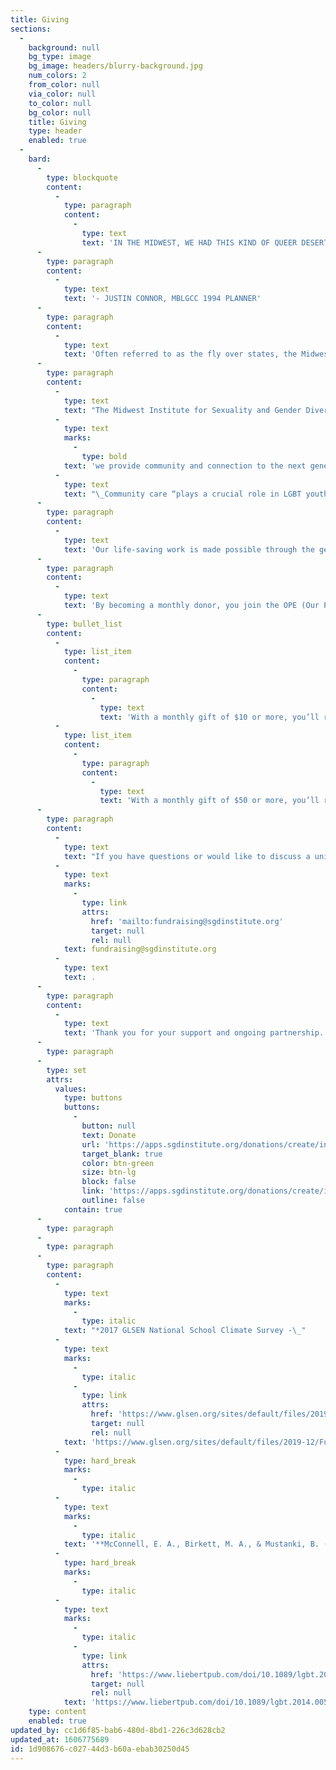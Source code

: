 ```yaml
---
title: Giving
sections:
  -
    background: null
    bg_type: image
    bg_image: headers/blurry-background.jpg
    num_colors: 2
    from_color: null
    via_color: null
    to_color: null
    bg_color: null
    title: Giving
    type: header
    enabled: true
  -
    bard:
      -
        type: blockquote
        content:
          -
            type: paragraph
            content:
              -
                type: text
                text: 'IN THE MIDWEST, WE HAD THIS KIND OF QUEER DESERT, WITH AN ABSENCE OF ACTIVITIES, AN ABSENCE OF EVENTS OR POSITIVE IMAGES OR PERFORMERS. LET’S BRING IT TO US.'
      -
        type: paragraph
        content:
          -
            type: text
            text: '- JUSTIN CONNOR, MBLGCC 1994 PLANNER'
      -
        type: paragraph
        content:
          -
            type: text
            text: 'Often referred to as the fly over states, the Midwest is forgotten and underfunded by foundations and the non-profit industrial complex. Queer and trans youth in the Midwest are more likely to experience “biased language, victimization, and anti-LGBTQ discriminatory school policies and practices” than in the Northeast or West.*'
      -
        type: paragraph
        content:
          -
            type: text
            text: "The Midwest Institute for Sexuality and Gender Diversity re-envisions an educational climate that centers the needs and experiences of systemically disadvantaged students and affirms and encourages sexuality and gender diversity. Through programs, such as the Midwest Bisexual Lesbian Gay Transgender Asexual College Conference (MBLGTACC),\_"
          -
            type: text
            marks:
              -
                type: bold
            text: 'we provide community and connection to the next generation of leaders in the movement for our collective liberation.'
          -
            type: text
            text: "\_Community care “plays a crucial role in LGBT youth loneliness, hopelessness, and mental health outcomes over and above experiences of victimization.”** We are dedicated to furthering queer success in the Midwest."
      -
        type: paragraph
        content:
          -
            type: text
            text: 'Our life-saving work is made possible through the generous financial support of grassroots donors. We invite you to join us with a monthly or one-time gift. Your donation will provide space for queer and trans students to experience the joy of being in community and help remove barriers to accessing queer- and trans-centered spaces.'
      -
        type: paragraph
        content:
          -
            type: text
            text: 'By becoming a monthly donor, you join the OPE (Our Partners in Equity) Giving Program and can receive exclusive benefits:'
      -
        type: bullet_list
        content:
          -
            type: list_item
            content:
              -
                type: paragraph
                content:
                  -
                    type: text
                    text: 'With a monthly gift of $10 or more, you’ll receive a donor-exclusive quarterly newsletter with updates and behind-the-scenes information about Institute programs.'
          -
            type: list_item
            content:
              -
                type: paragraph
                content:
                  -
                    type: text
                    text: 'With a monthly gift of $50 or more, you’ll receive an exclusive invitation to an annual virtual event.'
      -
        type: paragraph
        content:
          -
            type: text
            text: "If you have questions or would like to discuss a unique sponsorship opportunity, please contact us at\_"
          -
            type: text
            marks:
              -
                type: link
                attrs:
                  href: 'mailto:fundraising@sgdinstitute.org'
                  target: null
                  rel: null
            text: fundraising@sgdinstitute.org
          -
            type: text
            text: .
      -
        type: paragraph
        content:
          -
            type: text
            text: 'Thank you for your support and ongoing partnership.'
      -
        type: paragraph
      -
        type: set
        attrs:
          values:
            type: buttons
            buttons:
              -
                button: null
                text: Donate
                url: 'https://apps.sgdinstitute.org/donations/create/institute'
                target_blank: true
                color: btn-green
                size: btn-lg
                block: false
                link: 'https://apps.sgdinstitute.org/donations/create/institute'
                outline: false
            contain: true
      -
        type: paragraph
      -
        type: paragraph
      -
        type: paragraph
        content:
          -
            type: text
            marks:
              -
                type: italic
            text: "*2017 GLSEN National School Climate Survey -\_"
          -
            type: text
            marks:
              -
                type: italic
              -
                type: link
                attrs:
                  href: 'https://www.glsen.org/sites/default/files/2019-12/Full_NSCS_Report_English_2017.pdf'
                  target: null
                  rel: null
            text: 'https://www.glsen.org/sites/default/files/2019-12/Full_NSCS_Report_English_2017.pdf'
          -
            type: hard_break
            marks:
              -
                type: italic
          -
            type: text
            marks:
              -
                type: italic
            text: '**McConnell, E. A., Birkett, M. A., & Mustanki, B. (2015). Typologies of Social Support and Associations with Mental Health Outcomes Among LGBT Youth. LGBT Health, 2(1), 55-61.'
          -
            type: hard_break
            marks:
              -
                type: italic
          -
            type: text
            marks:
              -
                type: italic
              -
                type: link
                attrs:
                  href: 'https://www.liebertpub.com/doi/10.1089/lgbt.2014.0051'
                  target: null
                  rel: null
            text: 'https://www.liebertpub.com/doi/10.1089/lgbt.2014.0051'
    type: content
    enabled: true
updated_by: cc1d6f85-bab6-480d-8bd1-226c3d628cb2
updated_at: 1606775689
id: 1d908676-c027-44d3-b60a-ebab30250d45
---
```

